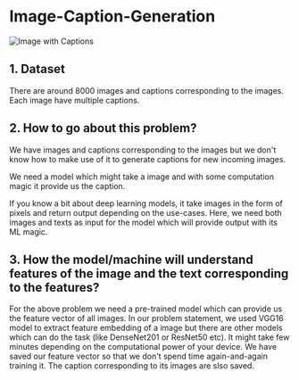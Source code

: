 # Image-Caption-Generation

![Image with Captions](https://user-images.githubusercontent.com/96906297/218967741-2323b455-d1fe-44d4-961f-3547498d459e.png)


## 1. Dataset
There are around 8000 images and captions corresponding to the images. Each image have multiple captions.

## 2. How to go about this problem?
We have images and captions corresponding to the images but we don't know how to make use of it to generate captions for new incoming images.

We need a model which might take a image and with some computation magic it provide us the caption.

If you know a bit about deep learning models, it take images in the form of pixels and return output depending on the use-cases. Here, we need both images and texts as input for the model which will provide output with its ML magic.

## 3. How the model/machine will understand features of the image and the text corresponding to the features?
For the above problem we need a pre-trained model which can provide us the feature vector of all images. In our problem statement, we used VGG16 model to extract feature embedding of a image but there are other models which can do the task (like DenseNet201 or ResNet50 etc). It might take few minutes depending on the computational power of your device. We have saved our feature vector so that we don't spend time again-and-again training it.
The caption corresponding to its images are slso saved.

